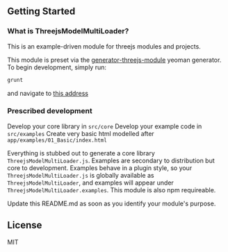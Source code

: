 ## Getting Started

### What is ThreejsModelMultiLoader?

This is an example-driven module for threejs modules and projects.

This module is preset via the [generator-threejs-module](http://github.com/bunnybones1/generator-threejs-module) yeoman generator.
To begin development, simply run:
```bash
grunt
```
and navigate to [this address](localhost:9000/examples/01_Basic/)

### Prescribed development

Develop your core library in ```src/core```
Develop your example code in ```src/examples```
Create very basic html modelled after ```app/examples/01_Basic/index.html```

Everything is stubbed out to generate a core library `ThreejsModelMultiLoader.js`. Examples are secondary to distribution but core to development. Examples behave in a plugin style, so your `ThreejsModelMultiLoader.js` is globally available as `ThreejsModelMultiLoader`, and examples will appear under `ThreejsModelMultiLoader.examples`.
This module is also npm requireable.

Update this README.md as soon as you identify your module's purpose.

## License

MIT

